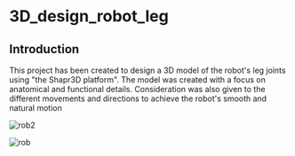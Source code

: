 # 3D_design_robot_leg


## Introduction

This project has been created to design a 3D model of the robot's leg joints using "the Shapr3D platform". The model was created with a focus on anatomical and functional details. Consideration was also given to the different movements and directions to achieve the robot's smooth and natural motion


![rob2](https://github.com/user-attachments/assets/5884e7e5-1edd-4fda-8574-9b5625db0ae7)

![rob](https://github.com/user-attachments/assets/c234b641-1f84-4885-97f2-ae6d5dab0348)
